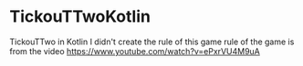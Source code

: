 # TickouTTwoKotlin
TickouTTwo in Kotlin
I didn't create the rule of this game
rule of the game is from the video https://www.youtube.com/watch?v=ePxrVU4M9uA 
